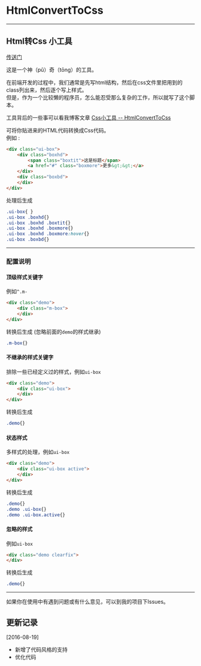 # HtmlConvertToCss
----------------------
Html转Css 小工具
----------------------
    
<a href="http://www.linwu.name/HtmlConvertToCss" target="_blank">传送门</a>   
     
这是一个神（pǔ）奇（tōng）的工具。   

在前端开发的过程中，我们通常是先写html结构，然后在css文件里把用到的class列出来，然后逐个写上样式。     
但是，作为一个比较懒的程序员，怎么能忍受那么复杂的工作，所以就写了这个脚本。     

工具背后的一些事可以看我博客文章 [Css小工具 -- HtmlConvertToCss](http://www.linwu.name/articles/csstools-htmlConvertToCss-intro.html)
   
可将你贴进来的HTML代码转换成Css代码。   
例如 : 
```html
<div class="ui-box">
    <div class="boxhd">
        <span class="boxtit">这是标题</span>
        <a href="#" class="boxmore">更多&gt;&gt;</a>
    </div>
    <div class="boxbd">
    </div>
</div>
```
处理后生成   
```css
.ui-box{ }
.ui-box .boxhd{}
.ui-box .boxhd .boxtit{}
.ui-box .boxhd .boxmore{}
.ui-box .boxhd .boxmore:hover{}
.ui-box .boxbd{}
```

---------------------------------------

### 配置说明
#### 顶级样式关键字
例如`^.m-`    
```html
<div class="demo">
    <div class="m-box">
    </div>
</div>
```  
转换后生成 (忽略前面的`demo`的样式继承)  
```css
.m-box{}
```
#### 不继承的样式关键字
排除一些已经定义过的样式，例如`ui-box`   
```html
<div class="demo">
    <div class="ui-box">
    </div>
</div>
```   
转换后生成   
```css
.demo{}
```
#### 状态样式
多样式的处理，例如`ui-box`   
```html
<div class="demo">
    <div class="ui-box active">
    </div>
</div>
```  
转换后生成   
```css
.demo{}
.demo .ui-box{}
.demo .ui-box.active{}
```
#### 忽略的样式    
例如`ui-box`   
```html
<div class="demo clearfix">
</div>
```  
转换后生成   
```css
.demo{}
```   

------------------------------

   
如果你在使用中有遇到问题或有什么意见，可以到我的项目下Issues。

## 更新记录
[2016-08-19]
- 新增了代码风格的支持
- 优化代码

